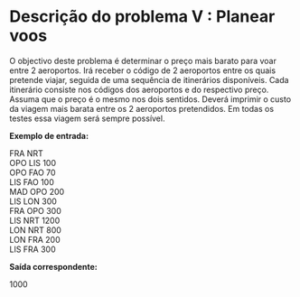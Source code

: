 # Descrição do problema V : Planear voos

O objectivo deste problema é determinar o preço mais barato para voar entre 2 aeroportos. Irá receber o código de 2 aeroportos entre os quais pretende viajar, seguida de uma sequência de itinerários disponíveis. Cada itinerário consiste nos códigos dos aeroportos e do respectivo preço. Assuma que o preço é o mesmo nos dois sentidos. Deverá imprimir o custo da viagem mais barata entre os 2 aeroportos pretendidos. Em todas os testes essa viagem será sempre possível.  

**Exemplo de entrada:**  

FRA NRT  
OPO LIS 100  
OPO FAO 70  
LIS FAO 100  
MAD OPO 200  
LIS LON 300  
FRA OPO 300  
LIS NRT 1200  
LON NRT 800  
LON FRA 200  
LIS FRA 300  

**Saída correspondente:**  

1000